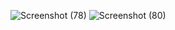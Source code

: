 
![Screenshot (78)](https://user-images.githubusercontent.com/93249038/214581244-ed81cfe8-5bef-4ca9-a480-6f0550bd307c.png)
![Screenshot (80)](https://user-images.githubusercontent.com/93249038/214581281-ef924575-7771-48a1-ba82-9313cdca531c.png)

